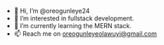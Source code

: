 - 👋 Hi, I’m @oreogunleye24
- 👀 I’m interested in fullstack development.
- 🌱 I’m currently learning the MERN stack.
- 📫 Reach me on oreogunleyeolawuyi@gmail.com

<!---
oreogunleye24/oreogunleye24 is a ✨ special ✨ repository because its `README.md` (this file) appears on your GitHub profile.
You can click the Preview link to take a look at your changes.
--->
